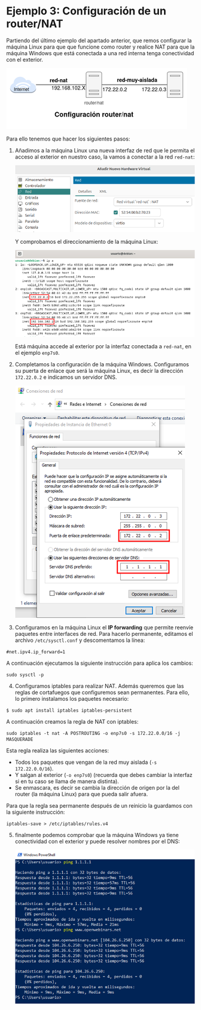 # Ejemplo 3: Configuración de un router/NAT

Partiendo del último ejemplo del apartado anterior, que remos configurar la máquina Linux para que que funcione como router y realice NAT para que la máquina Windows que está conectada a una red interna tenga conectividad con el exterior.

![router](img/router.png)

Para ello tenemos que hacer los siguientes pasos:

1. Añadimos a la máquina Linux una nueva interfaz de red que le permita el acceso al exterior en nuestro caso, la vamos a conectar a la red `red-nat`:

    ![ejemplo3](img/ejemplo3_1.png)

    Y comprobamos el direccionamiento de la máquina Linux:

    ![ejemplo3](img/ejemplo3_2.png)

    Está máquina accede al exterior por la interfaz conectada a `red-nat`, en el ejemplo `enp7s0`.

2. Completamos la configuración de la máquina Windows. Configuramos su puerta de enlace que será la máquina Linux, es decir la dirección `172.22.0.2` e indicamos un servidor DNS.

    ![ejemplo3](img/ejemplo3_3.png)

3. Configuramos en la máquina Linux el **IP forwarding** que permite reenvíe paquetes entre interfaces de red. Para hacerlo permanente, editamos el archivo `/etc/sysctl.conf` y descomentamos la línea:

```
#net.ipv4.ip_forward=1
```

A continuación ejecutamos la siguiente instrucción para  aplica los cambios:

```
sudo sysctl -p
```

4. Configuramos iptables para realizar NAT. Además queremos que las reglas de cortafuegos que configuremos sean permanentes. Para  ello, lo primero instalamos los paquetes necesario:

```
$ sudo apt install iptables iptables-persistent
```

A continuación creamos la regla de NAT con iptables:

```
sudo iptables -t nat -A POSTROUTING -o enp7s0 -s 172.22.0.0/16 -j MASQUERADE
```

Esta regla realiza las siguientes acciones:

* Todos los paquetes que vengan de la red muy aislada (`-s 172.22.0.0/16`).
* Y salgan al exterior (`-o enp7s0`) (recuerda que debes cambiar la interfaz si en tu caso se llama de manera distinta).
* Se enmascara, es decir se cambia la dirección de origen por la del router (la máquina Linux) para que pueda salir afuera.

Para que la regla sea permanente después de un reinicio la guardamos con la siguiente instrucción:

```
iptables-save > /etc/iptables/rules.v4
```

5. finalmente podemos comprobar que la máquina Windows ya tiene conectividad con el exterior y puede resolver nombres por el DNS:

    ![ejemplo3](img/ejemplo3_4.png)